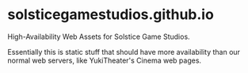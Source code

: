 # solsticegamestudios.github.io
High-Availability Web Assets for Solstice Game Studios.

Essentially this is static stuff that should have more availability than our normal web servers, like YukiTheater's Cinema web pages.
